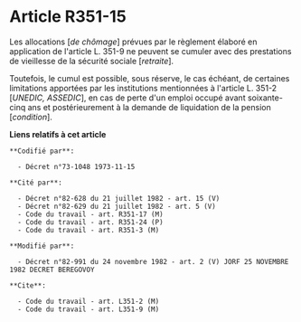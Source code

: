 # Article R351-15

Les allocations [*de chômage*] prévues par le règlement élaboré en application de l'article L. 351-9 ne peuvent se cumuler
avec des prestations de vieillesse de la sécurité sociale [*retraite*].

Toutefois, le cumul est possible, sous réserve, le cas échéant, de certaines limitations apportées par les institutions
mentionnées à l'article L. 351-2 [*UNEDIC, ASSEDIC*], en cas de perte d'un emploi occupé avant soixante-cinq ans et
postérieurement à la demande de liquidation de la pension [*condition*].

**Liens relatifs à cet article**

	**Codifié par**:

	  - Décret n°73-1048 1973-11-15

	**Cité par**:

	  - Décret n°82-628 du 21 juillet 1982 - art. 15 (V)
	  - Décret n°82-629 du 21 juillet 1982 - art. 5 (V)
	  - Code du travail - art. R351-17 (M)
	  - Code du travail - art. R351-24 (P)
	  - Code du travail - art. R351-3 (M)

	**Modifié par**:

	  - Décret n°82-991 du 24 novembre 1982 - art. 2 (V) JORF 25 NOVEMBRE 1982 DECRET BEREGOVOY

	**Cite**:

	  - Code du travail - art. L351-2 (M)
	  - Code du travail - art. L351-9 (M)
